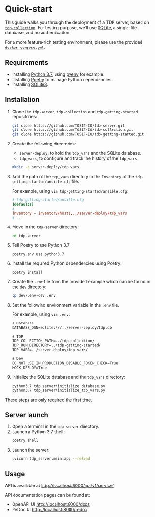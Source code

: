 # Quick-start

This guide walks you through the deployment of a TDP server, based on [`tdp-collection`](https://github.com/TOSIT-IO/tdp-collection/). For testing purpose, we'll use [SQLite](https://www.sqlite.org/index.html), a single-file database, and no authentication.

For a more feature-rich testing environment, please use the provided [`docker-compose.yml`](../dev/).

## Requirements

- Installing [Python 3.7](https://www.python.org/downloads/release/python-3714/), using [pyenv](https://github.com/pyenv/pyenv) for example.
- Installing [Poetry](https://python-poetry.org/) to manage Python dependencies.
- Installing [SQLite3](https://www.sqlite.org/index.html).

## Installation

1. Clone the `tdp-server`, `tdp-collection` and `tdp-getting-started` repositories:
   ```bash
   git clone https://github.com/TOSIT-IO/tdp-server.git
   git clone https://github.com/TOSIT-IO/tdp-collection.git
   git clone https://github.com/TOSIT-IO/tdp-getting-started.git
   ```
1. Create the following directories:

   - `server-deploy`, to hold the `tdp_vars` and the SQLite database.
   - `tdp_vars`, to configure and track the history of the `tdp_vars`

   ```bash
   mkdir -p server-deploy/tdp_vars
   ```
1. Add the path of the `tdp_vars` directory in the `Inventory` of the `tdp-getting-started/ansible.cfg` file.

   For example, using `vim tdp-getting-started/ansible.cfg`:

   ```toml
   # tdp-getting-started/ansible.cfg
   [defaults]
   # ...
   inventory = inventory/hosts,../server-deploy/tdp_vars
   # ...
   ```
1. Move in the `tdp-server` directory:
   ```bash
   cd tdp-server
   ```
1. Tell Poetry to use Python 3.7:
   ```bash
   poetry env use python3.7
   ```
1. Install the required Python dependencies using Poetry:
   ```bash
   poetry install
   ```
1. Create the `.env` file from the provided example which can be found in the `dev` directory:
   ```bash
   cp dev/.env-dev .env
   ```
1. Set the following environment variable in the `.env` file.

   For example, using `vim .env`:

   ```txt
   # Database
   DATABASE_DSN=sqlite:///../server-deploy/tdp.db

   # TDP
   TDP_COLLECTION_PATH=../tdp-collection/
   TDP_RUN_DIRECTORY=../tdp-getting-started/
   TDP_VARS=../server-deploy/tdp_vars/

   # Dev
   DO_NOT_USE_IN_PRODUCTION_DISABLE_TOKEN_CHECK=True
   MOCK_DEPLOY=True
   ```
1. Initialize the SQLite database and the `tdp_vars` directory:
   ```bash
   python3.7 tdp_server/initialize_database.py
   python3.7 tdp_server/initialize_tdp_vars.py
   ```

These steps are only required the first time.

## Server launch

1. Open a terminal in the `tdp-server` directory.
1. Launch a Python 3.7 shell:
   ```bash
   poetry shell
   ```
1. Launch the server:
   ```bash
   uvicorn tdp_server.main:app --reload
   ```

## Usage

API is available at <http://localhost:8000/api/v1/service/>

API documentation pages can be found at:

- OpenAPI UI <http://localhost:8000/docs>
- ReDoc UI <http://localhost:8000/redoc>
